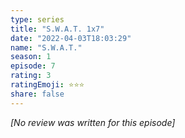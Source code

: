 ```yaml
---
type: series
title: "S.W.A.T. 1x7"
date: "2022-04-03T18:03:29"
name: "S.W.A.T."
season: 1
episode: 7
rating: 3
ratingEmoji: ⭐️⭐️⭐️
share: false
---
```


*[No review was written for this episode]*
